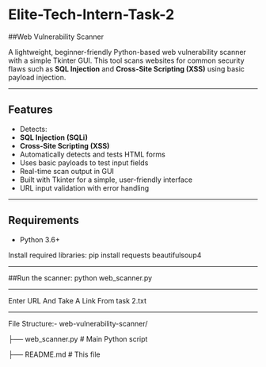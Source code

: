 # Elite-Tech-Intern-Task-2

##Web Vulnerability Scanner

A lightweight, beginner-friendly Python-based web vulnerability scanner with a simple Tkinter GUI. This tool scans websites for common security flaws such as **SQL Injection** and **Cross-Site Scripting (XSS)** using basic payload injection.

---

## Features

- Detects:
- **SQL Injection (SQLi)**
- **Cross-Site Scripting (XSS)**
- Automatically detects and tests HTML forms
- Uses basic payloads to test input fields
- Real-time scan output in GUI
- Built with Tkinter for a simple, user-friendly interface
- URL input validation with error handling

---

## Requirements

- Python 3.6+

Install required libraries:
pip install requests beautifulsoup4

---

##Run the scanner:
python web_scanner.py

---

Enter URL And Take A Link From task 2.txt

---

File Structure:-
web-vulnerability-scanner/

├── web_scanner.py       # Main Python script

├── README.md            # This file



